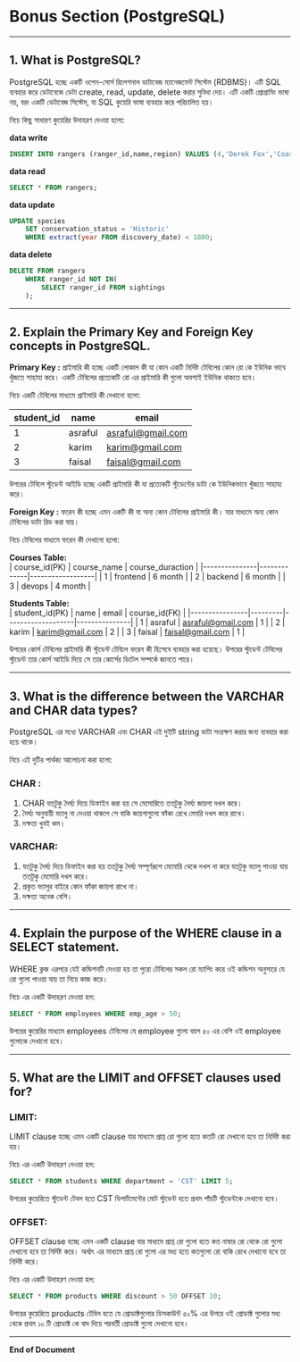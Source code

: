 # Bonus Section (PostgreSQL)

---

## 1. What is PostgreSQL?

PostgreSQL হচ্ছে একটি ওপেন-সোর্স রিলেশনাল ডাটাবেজ ম্যানেজমেন্ট সিস্টেম (RDBMS)। এটি SQL ব্যবহার করে ডেটাবেজে ডেটা create, read, update, delete করার সুবিধা দেয়। এটি একটি প্রোগ্রামিং ভাষা নয়, বরং একটি ডেটাবেজ সিস্টেম, যা SQL কুয়েরি ভাষা ব্যবহার করে পরিচালিত হয়।

নিচে কিছু সাধারণ কুয়েরির উদাহরণ দেওয়া হলো:

**data write**  
```sql
INSERT INTO rangers (ranger_id,name,region) VALUES (4,'Derek Fox','Coastal Plains')
```

**data read**  
```sql
SELECT * FROM rangers;
```

**data update**  
```sql
UPDATE species  
    SET conservation_status = 'Historic'
    WHERE extract(year FROM discovery_date) < 1800;
```

**data delete**  
```sql
DELETE FROM rangers 
    WHERE ranger_id NOT IN(
        SELECT ranger_id FROM sightings
    );
```

---

## 2. Explain the Primary Key and Foreign Key concepts in PostgreSQL.

**Primary Key :** প্রাইমারি কী হচ্ছে একটি লোকাল কী যা কোন একটি নির্দিষ্ট টেবিলের কোন রো কে ইউনিক ভাবে খুঁজতে সাহায্য করে। একটি টেবিলের প্রত্যেকটি রো এর প্রাইমারি কী গুলো অবশ্যই ইউনিক থাকতে হবে।

নিচে একটি টেবিলের মাধ্যমে প্রাইমারি কী দেখানো হলো:

| student_id | name    | email            |
|------------|---------|------------------|
| 1          | asraful | asraful@gmail.com|
| 2          | karim   | karim@gmail.com  |
| 3          | faisal  | faisal@gmail.com |

উপরের টেবিলে স্টুডেন্ট আইডি হচ্ছে একটি প্রাইমারি কী যা প্রত্যেকটি স্টুডেন্টের ডাটা কে ইউনিকভাবে খুঁজতে সাহায্য করে।

**Foreign Key :** ফরেন কী হচ্ছে এমন একটি কী যা অন্য কোন টেবিলের প্রাইমারি কী। যার মাধ্যমে অন্য কোন টেবিলের ডাটা রিড করা যায়।

নিচে টেবিলের মাধ্যমে ফরেন কী দেখানো হলো:

**Courses Table:**  
| course_id(PK) | course_name | course_duraction |
|---------------|-------------|------------------|
| 1             | frontend    | 6 month          |
| 2             | backend     | 6 month          |
| 3             | devops      | 4 month          |

**Students Table:**  
| student_id(PK) | name    | email             | course_id(FK) |
|----------------|---------|-------------------|---------------|
| 1              | asraful | asraful@gmail.com | 1             |
| 2              | karim   | karim@gmail.com   | 2             |
| 3              | faisal  | faisal@gmail.com  | 1             |

উপরের কোর্স টেবিলের প্রাইমারি কী স্টুডেন্ট টেবিলে ফরেন কী হিসেবে ব্যবহার করা হয়েছে। উপরের স্টুডেন্ট টেবিলের স্টুডেন্ট তার কোর্স আইডি দিয়ে সে তার কোর্সের ডিটেল সম্পর্কে জানতে পারে।

---

## 3. What is the difference between the VARCHAR and CHAR data types?

PostgreSQL এর মধ্যে  VARCHAR এবং CHAR এই দুইটি string ডাটা সংরক্ষণ করার জন্য ব্যবহার করা হয়ে থাকে।

নিচে এই দুটির পার্থক্য আলোচনা করা হলো:

### CHAR :
1. CHAR যতটুকু দৈর্ঘ্য দিয়ে ডিফাইন করা হয় সে মেমোরিতে ততটুকু দৈর্ঘ্য জায়গা দখল করে।
2. দৈর্ঘ্য অনুযায়ী ভ্যালু না দেওয়া থাকলে সে বাকি জায়গাগুলো ফাঁকা রেখে মেমরি দখল করে রাখে।
3. দক্ষতা খুবই কম।

### VARCHAR:
1. যতটুকু দৈর্ঘ্য দিয়ে ডিফাইন করা হয় ততটুকু দৈর্ঘ্য সম্পূর্ণরূপে মেমোরি থেকে দখল না করে যতটুকু ভ্যালু পাওয়া যায় ততটুকু মেমোরি দখল করে।
2. প্রকৃত ভ্যালুর বাইরে কোন ফাঁকা জায়গা রাখে না।
3. দক্ষতা অনেক বেশি।

---

## 4. Explain the purpose of the WHERE clause in a SELECT statement.

WHERE ক্লজ এরপরে যেই কন্ডিশনটি দেওয়া হয় তা পুরো টেবিলের সকল রো ম্যাপিং করে ওই কন্ডিশন অনুসারে যে  রো গুলো পাওয়া যায় তা নিয়ে কাজ করে।

নিচে এর একটি উদাহরণ দেওয়া হল:

```sql
SELECT * FROM employees WHERE emp_age > 50;
```

উপরের কুয়েরির মাধ্যমে employees টেবিলের যে employee গুলো বয়স ৫০ এর বেশি ওই  employee গুলোকে দেখানো হবে।

---

## 5. What are the LIMIT and OFFSET clauses used for?

### LIMIT:

LIMIT clause হচ্ছে এমন একটি clause যার মাধ্যমে প্রাপ্ত রো গুলো হতে কতটি রো দেখানো হবে তা নির্দিষ্ট করা হয়।

নিচে এর একটি উদাহরণ দেওয়া হল:

```sql
SELECT * FROM students WHERE department = 'CST' LIMIT 5;
```

উপরের কুয়েরিতে স্টুডেন্ট টেবল হতে CST ডিপার্টমেন্টের মোট স্টুডেন্ট হতে প্রথম পাঁচটি স্টুডেন্টকে দেখানো হবে।

### OFFSET:

OFFSET clause হচ্ছে এমন একটি clause যার মাধ্যমে প্রাপ্ত রো গুলো হতে কত নাম্বার রো থেকে রো গুলো দেখানো হবে তা নির্দিষ্ট করে। অর্থাৎ এর মাধ্যমে প্রাপ্ত রো গুলো এর মধ্য হতে কতগুলো রো বাকি রেখে দেখানো হবে তা নির্দিষ্ট করে।

নিচে এর একটি উদাহরণ দেওয়া হল:

```sql
SELECT * FROM products WHERE discount > 50 OFFSET 10;
```

উপরের কুয়েরিতে products টেবিল হতে যে প্রোডাক্টগুলোর ডিসকাউন্ট ৫০% এর উপরে ওই প্রোডাক্ট গুলোর মধ্য থেকে প্রথম ১০ টি প্রোডাক্ট কে বাদ দিয়ে পরবর্তী প্রোডাক্ট গুলো দেখানো হবে।

---

**End of Document**
